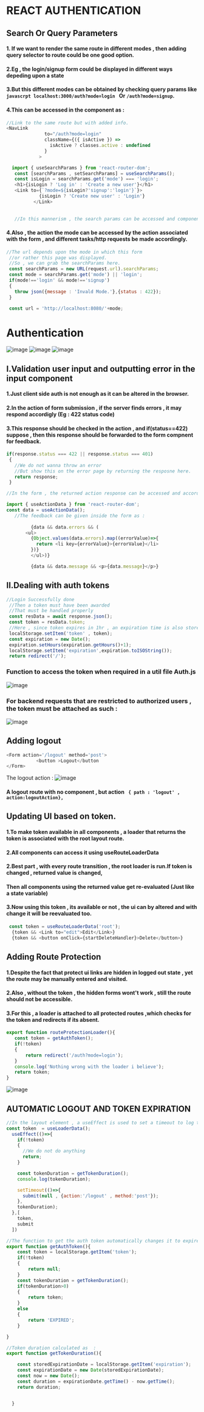 # REACT AUTHENTICATION

## Search Or Query Parameters
#### 1. If we want to render the same route in different modes , then adding query selector to route could be one good option.

#### 2.Eg , the login/signup form could be displayed in different ways depeding upon a state
#### 3.But this different modes can be obtained by checking query params  like `javascrpt localhost:3000/auth?mode=login ` Or `/auth?mode=signup`.
#### 4.This can be accessed in the component as  : 

```javascript
//Link to the same route but with added info.
<NavLink
              to="/auth?mode=login"
              className={({ isActive }) =>
                isActive ? classes.active : undefined
              }
            >
```
```javascript
  import { useSearchParams } from 'react-router-dom';
   const [searchParams , setSearchParams] = useSearchParams();
   const isLogin = searchParams.get('mode') === 'login';
   <h1>{isLogin ? 'Log in' : 'Create a new user'}</h1>
   <Link to={`?mode=${isLogin?'signup':'login'}`}>
            {isLogin ? 'Create new user' : 'Login'}
          </Link>
          
          
   //In this mannerism , the search params can be accessed and component and the ui can be  managed accordingly
```

#### 4.Also , the action the mode can be accessed by the action associated with the form , and different tasks/http requests be made accordingly.
 ```javascript
 //The url depends upon the mode in which this form
  //or rather this page was displayed.
  //So , we can grab the searchParams here.
  const searchParams = new URL(request.url).searchParams;
  const mode = searchParams.get('mode') || 'login';
  if(mode!=='login' && mode!=='signup')
  {
    throw json({message : 'Invald Mode.'},{status : 422});
  }

  const url = 'http://localhost:8080/'+mode;
 ```
 # Authentication
 
 ![image](https://user-images.githubusercontent.com/78524327/215475603-829e308d-35f5-4af0-b0c5-61300b3eb6a7.png)
![image](https://user-images.githubusercontent.com/78524327/215475620-20f646ae-93ba-4abe-9625-0f8c49863374.png)
![image](https://user-images.githubusercontent.com/78524327/215475633-b6444b02-8997-4229-acba-a9ab817ff031.png)

 
 ## I.Validation user input and outputting error in the input component
 
 #### 1.Just client side auth is not enough as it can be altered in the browser.
 #### 2.In the action of form submission , if the server finds errors , it may respond accordigly (Eg : 422 status code)
 #### 3.This response should be checked in the action , and if(status==422) suppose , then this response should be forwarded to the form compnent for feedback.
 
 ```javascript
 if(response.status === 422 || response.status === 401)
  {
    //We do not wanna throw an error
    //But show this on the error page by returning the resposne here.
    return response;
  }
 
 
 ```
 
 ```javascript
//In the form , the returned action response can be accessed and accordingly , feedback can be given.

import { useActionData } from 'react-router-dom';
const data = useActionData();
    //The feedback can be given inside the form as : 
    
          {data && data.errors && (
        <ul>
          {Object.values(data.errors).map((errorValue)=>{
            return <li key={errorValue}>{errorValue}</li>
          })}
          </ul>)}

          {data && data.message && <p>{data.message}</p>}
 
 
 ```
 
 ## II.Dealing with auth tokens
 
 ```javascript
 //Login Successfully done
  //Then a token must have been awarded
  //That must be handled properly
  const resData = await response.json();
  const token = resData.token;
  //Here , since token expires in 1hr , an expiration time is also stored in the local storage
  localStorage.setItem('token' , token);
  const expiration = new Date();
  expiration.setHours(expiration.getHours()+1);
  localStorage.setItem('expiration',expiration.toISOString());
  return redirect('/');
 ```
  
  ### Function to access the token when required in a util file Auth.js
 ![image](https://user-images.githubusercontent.com/78524327/215476686-e3052d9f-7aac-4390-bafd-09d579dbdf97.png)
 
 ### For backend requests that are restricted to authorized users , the token must be attached as such : 
 
 ![image](https://user-images.githubusercontent.com/78524327/215476940-51c5c7aa-1b3d-436b-9eed-032f5ea215d1.png)
 
 ## Adding logout
 ```javascript
 <Form action='/logout' method='post'>
            <button >Logout</button
 </Form>
 ```
 The logout action  : 
 ![image](https://user-images.githubusercontent.com/78524327/215478686-06ee20b7-2fe4-4e62-94e5-312e47c371e7.png)
 
 
 #### A logout route with no component , but action ` { path : 'logout' , action:logoutAction},`
 
 
 ## Updating UI based on token.
 #### 1.To make token available in all components , a loader that returns the token is associated with the root layout route.
 #### 2.All components can access it using useRouteLoaderData
 #### 2.Best part , with every route transition , the root loader is run.If token is changed , returned value is changed,
 #### Then all components using the returned value get re-evaluated (Just like a state variable)
 #### 3.Now using this token , its available or not , the ui can by altered and with change it will be reevaluated too.
 
 ```javascript
  const token = useRouteLoaderData('root');
   {token && <Link to="edit">Edit</Link>}
   {token && <button onClick={startDeleteHandler}>Delete</button>}
 ```
 
 ## Adding Route Protection
 
 #### 1.Despite the fact that protect ui links are hidden in logged out state , yet the route may be manually entered and visited.
 #### 2.Also , without the token , the hidden forms wont't work , still the route should not be accessible.
 #### 3.For this , a loader is attached to all protected routes ,which checks for the token and redirects if its absent.
 ```javascript
 export function routeProtectionLoader(){
    const token = getAuthToken();
    if(!token)
    {
        return redirect('/auth?mode=login');
    }
    console.log('Nothing wrong with the loader i believe');
    return token;
}

 ````
 ![image](https://user-images.githubusercontent.com/78524327/215481920-a44ace9e-5304-4e2e-ad3f-b604a0f75eb8.png)


## AUTOMATIC LOGOUT AND TOKEN EXPIRATION

```javascript
//In the layout element , a useEffect is used to set a timeout to log the user out( if logged in ) after the remaining duration ( from expiration time stored)
const token  = useLoaderData();
  useEffect(()=>{
    if(!token)
    {
      //We do not do anything
      return;
    }

    const tokenDuration = getTokenDuration();
    console.log(tokenDuration);

    setTimeout(()=>{
      submit(null , {action:'/logout' , method:'post'});
    },
    tokenDuration);
  },[
    token,
    submit
  ])
```

```javascript
//The function to get the auth token automatically changes it to expired after the set time
export function getAuthToken(){
    const token = localStorage.getItem('token');
    if(!token)
    {
        return null;
    }
    const tokenDuration = getTokenDuration();
    if(tokenDuration>0)
    {
        return token;
    }
    else
    {
        return 'EXPIRED';
    }

}
```

```javascript
//Token duration calculated as  : 
export function getTokenDuration(){

    const storedExpirationDate = localStorage.getItem('expiration');
    const expirationDate = new Date(storedExpirationDate);
    const now = new Date();
    const duration = expirationDate.getTime() - now.getTime();
    return duration;


  }
```
 
 
 

 


 
 
 
 
 
 
